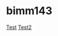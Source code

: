 # bimm143

[Test](https://github.com/yanliang1993/bimm143/blob/master/rstudio_report.md)
[Test2](https://github.com/yanliang1993/bimm143/blob/master/rstudio_report.html)

